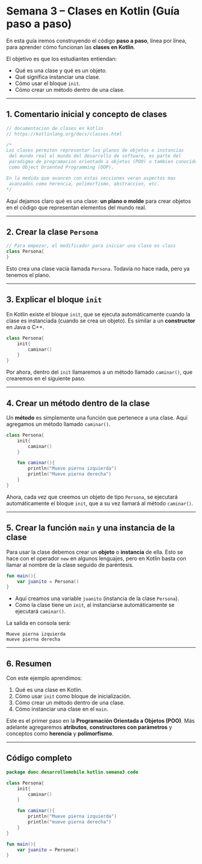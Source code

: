 # Semana 3 – Clases en Kotlin (Guía paso a paso)

En esta guía iremos construyendo el código **paso a paso**, línea por línea, para aprender cómo funcionan las **clases en Kotlin**.

El objetivo es que los estudiantes entiendan:
- Qué es una clase y qué es un objeto.
- Qué significa instanciar una clase.
- Cómo usar el bloque `init`.
- Cómo crear un método dentro de una clase.

---

## 1. Comentario inicial y concepto de clases

```kotlin
// documentacion de clases en kotlin
// https://kotlinlang.org/docs/classes.html

/*
Las clases permiten representar los planos de objetos o instancias
 del mundo real al mundo del desarrollo de software, es parte del
 paradigma de programacion orientado a objetos (POO) o tambien conocido
 como Object Oriented Programming (OOP).

En la medida que avancen con estas secciones veran aspectos mas
 avanzados como herencia, polimorfismo, abstraccion, etc.
*/
```

Aquí dejamos claro qué es una clase: **un plano o molde** para crear objetos en el código que representan elementos del mundo real.

---

## 2. Crear la clase `Persona`

```kotlin
// Para empezar, el modificador para iniciar una clase es class
class Persona{
}
```

Esto crea una clase vacía llamada `Persona`. Todavía no hace nada, pero ya tenemos el plano.

---

## 3. Explicar el bloque `init`

En Kotlin existe el bloque `init`, que se ejecuta automáticamente cuando la clase es instanciada (cuando se crea un objeto). Es similar a un **constructor** en Java o C++.

```kotlin
class Persona{
    init{
        caminar()
    }
}
```

Por ahora, dentro del `init` llamaremos a un método llamado `caminar()`, que crearemos en el siguiente paso.

---

## 4. Crear un método dentro de la clase

Un **método** es simplemente una función que pertenece a una clase. Aquí agregamos un método llamado `caminar()`.

```kotlin
class Persona{
    init{
        caminar()
    }

    fun caminar(){
        println("Mueve pierna izquierda")
        println("Mueve pierna derecha")
    }
}
```

Ahora, cada vez que creemos un objeto de tipo `Persona`, se ejecutará automáticamente el bloque `init`, que a su vez llamará al método `caminar()`.

---

## 5. Crear la función `main` y una instancia de la clase

Para usar la clase debemos crear un **objeto** o **instancia** de ella. Esto se hace con el operador `new` en algunos lenguajes, pero en Kotlin basta con llamar al nombre de la clase seguido de paréntesis.

```kotlin
fun main(){
    var juanito = Persona()
}
```

- Aquí creamos una variable `juanito` (instancia de la clase `Persona`).
- Como la clase tiene un `init`, al instanciarse automáticamente se ejecutará `caminar()`.

La salida en consola será:
```
Mueve pierna izquierda
mueve pierna derecha
```

---

## 6. Resumen

Con este ejemplo aprendimos:
1. Qué es una clase en Kotlin.
2. Cómo usar `init` como bloque de inicialización.
3. Cómo crear un método dentro de una clase.
4. Cómo instanciar una clase en el `main`.

Este es el primer paso en la **Programación Orientada a Objetos (POO)**. Más adelante agregaremos **atributos**, **constructores con parámetros** y conceptos como **herencia** y **polimorfismo**.

---

## Código completo

```kotlin
package duoc.desarrollomobile.kotlin.semana3.code

class Persona{
    init{
        caminar()
    }

    fun caminar(){
        println("Mueve pierna izquierda")
        println("mueve pierna derecha")
    }
}

fun main(){
    var juanito = Persona()
}
```
